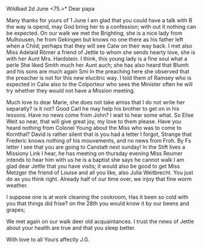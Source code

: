  Wildbad 2d June <75.>*
Dear papa

Many thanks for yours of 1 June I am glad that you could have a talk with B the way is opend, may God bring her to a confession; with out it nothing can be expected. On our walk we met the Brighting, she is a nice lady from Mulhousen, he from Gekingen but knows no one there as his father left when a Child; perhaps that they will see Calw on their way back. I met also Miss Adelaid Römer a friend of Jettle to whom she sends hearty love, she is with her Aunt Mrs. Hardstein. I think, this young lady is a fine soul what a perle She liked Smith much her Aunt auch; she has also heard that Blumh and his sons are much again Smi In the preaching here she observed that the preacher is not for this new elucitric way. I told them of Ramsey who is expected in Calw also to the Colporteur who sees the Minister often he will try whether they would not have a Mission meeting.

Much love to dear Marie, she does not take amiss that I do not write her separatly? is it not? Good Carl he may help his brother to get on in his lessons. Have no news come from John? I wait to hear some what. So Elise Weit so near, that will give great joy, my love to them please. 
Have you heard nothing from Colonel Young about the Miss who was to come to Kornthal? David is rather silent that is you had a letter I forgot, Strange that Frederic knows nothing of his mouvements, and no news from Froh. By Fs letter I see that you are going to Canstatt next sunday! In the Stift lives a Missiony Link I hear, he has meeting on thursday evening Miss Reumer intends to hear him with us he is a baptist she says he cannot walk 
I am glad dear Jettle that you have visits; it would also be good to get Miss Metzger the friend of Louise and all you like, also Julia Weitbrecht. You just do as you think right. Already half of our time over, we injoy that fine worm weather.

I suppose one is at work cleaning the cookroom, Has it been so cold with you that things did frise? on the 28th you would know it by our beens and grapes;

We met again on our walk deer old acquaintances. I trust the news of Jettle about your health are true and that you sleep better.

 With love to all
 Yours affectly J.G.
